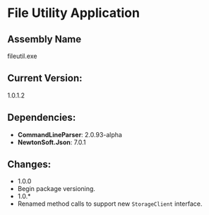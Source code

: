File Utility Application
===

Assembly Name
---
fileutil.exe

Current Version:
---
1.0.1.2

Dependencies:
---
 - **CommandLineParser**: 2.0.93-alpha
 - **NewtonSoft.Json**: 7.0.1

Changes:
---
 - 1.0.0
  - Begin package versioning.
 - 1.0.*
  - Renamed method calls to support new `StorageClient` interface.